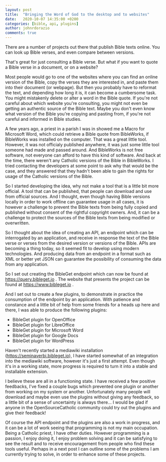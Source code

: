 ```yaml
---
layout: post
title:  "Bringing the Word of God to the desktop and to websites"
date:   2020-10-07 14:35:00 +0200
categories: [bible, api, plugins]
author: johnrdorazio
comments: true
---
```


There are a number of projects out there that publish Bible texts online. You can look up Bible verses, and even compare between versions. 

That's great for just consulting a Bible verse. But what if you want to quote a Bible verse in a document, or on a website? 

Most people would go to one of the websites where you can find an online version of the Bible, copy the verses they are interested in, and paste them into their document (or webpage).
But then you probably have to reformat the text, and depending how long it is, it can become a cumbersome task. You might mistakenly delete or alter a word in the Bible quote.
If you're not careful about which website you're consulting, you might not even be getting an authentic source of the Bible text. 
Maybe you don't even know what version of the Bible you're copying and pasting from, if you're not careful and informed in Bible studies.

A few years ago, a priest in a parish I was in showed me a Macro for Microsoft Word, which could retrieve a Bible quote from BibleWorks, if BibleWorks was installed on the computer.
That was a great little tool. However, it was not officialy published anywhere, it was just some little tool someone had made and passed around.
And BibleWorks is not free software, not everyone can afford to have this kind of software. And back at the time, there weren't any Catholic versions of the Bible in BibleWorks.
I tried contacting the developers at some point to ask why that would be the case, and they answered that they hadn't been able to gain the rights for usage of the Catholic versions of the Bible.

So I started developing the idea, why not make a tool that is a little bit more official. A tool that can be published, that people can download and use from official sources. 
And I thought, even though having Bible versions locally in order to work offline can guarantee usage in all cases, it is however a challenge to prevent the Bible texts from being fully copied and published without consent of the rightful copyright owners.
And, it can be a challenge to protect the sources of the Bible texts from being modified or overwritten.

So I thought about the idea of creating an API, an endpoint which can be interrogated by an application, and receive in response the text of the Bible verse or verses from the desired version or versions of the Bible.
APIs are becoming a thing today, so it seemed fit to develop using modern technologies. And producing data from an endpoint in a format such as XML or better yet JSON can guarantee the possibility of consuming the data from any application.

So I set out creating the BibleGet endpoint which can now be found at https://query.bibleget.io . The website that presents the project can be found at https://www.bibleget.io .

And I set out to create a few plugins, to demonstrate in practice the consumption of the endpoint by an application. With patience and constance and a little bit of help from some friends for a heads up here and there,
I was able to produce the following plugins:

* BibleGet plugin for OpenOffice
* BibleGet plugin for LibreOffice
* BibleGet plugin for Microsoft Word
* BibleGet plugin for Google Docs
* BibleGet plugin for WordPress

Haven't recently started a mediawiki installation (https://seminaverbi.bibleget.io), I have started somewhat of an integration into the mediawiki software, however it's just a first attempt. Even though it's in a working state, more progress is required to turn it into a stable and installable extension.

I believe these are all in a functioning state. I have received a few positive feedbacks, I've fixed a couple bugs which prevented one plugin or another from working on my system or another.
Unfortunately many people will download and maybe even use the plugins without giving any feedback, so a little bit of a sense of uncertainty is always there...
I would be glad if anyone in the OpenSourceCatholic community could try out the plugins and give their feedback!

Of course the API endpoint and the plugins are also a work in progress, and it can be a lot of work seeing that programming is not my main occupation.
Being a Catholic priest, I have other duties. 
However programming is a passion, I enjoy doing it, I enjoy problem solving and it can be satisfying to see the result and to receive encouragement from people who find these tools useful.
Perhaps in a next post I can outline some of the problems I am currently trying to solve, in order to enhance some of these projects.
